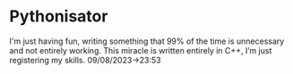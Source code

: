 # Pythonisator
 I'm just having fun, writing something that 99% of the time is unnecessary and not entirely working.
This miracle is written entirely in C++, I’m just registering my skills. 09/08/2023->23:53
